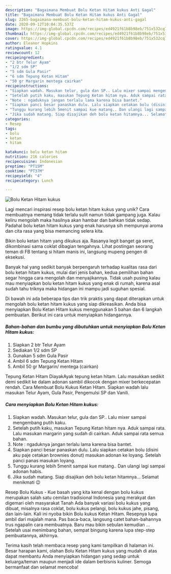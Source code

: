 ```yaml
---
description: "Bagaimana Membuat Bolu Ketan Hitam kukus Anti Gagal"
title: "Bagaimana Membuat Bolu Ketan Hitam kukus Anti Gagal"
slug: 2265-bagaimana-membuat-bolu-ketan-hitam-kukus-anti-gagal
date: 2020-09-12T10:04:35.537Z
image: https://img-global.cpcdn.com/recipes/ed4921f61b8b98eb/751x532cq70/bolu-ketan-hitam-kukus-foto-resep-utama.jpg
thumbnail: https://img-global.cpcdn.com/recipes/ed4921f61b8b98eb/751x532cq70/bolu-ketan-hitam-kukus-foto-resep-utama.jpg
cover: https://img-global.cpcdn.com/recipes/ed4921f61b8b98eb/751x532cq70/bolu-ketan-hitam-kukus-foto-resep-utama.jpg
author: Eleanor Hopkins
ratingvalue: 4.1
reviewcount: 12
recipeingredient:
- "2 btr Telur Ayam"
- "1/2 sdm SP"
- "5 sdm Gula Pasir"
- "6 sdm Tepung Ketan Hitam"
- "50 gr Margarin mentega cairkan"
recipeinstructions:
- "Siapkan wadah. Masukan telur, gula dan SP.. Lalu mixer sampai mengembang putih kaku."
- "Setelah putih kaku, masukan Tepung Ketan hitam nya. Aduk sampai rata. Lalu masukan margarin yang sudah di cairkan. Aduk sampai rata semua bahan."
- "Note : ngaduknya jangan terlalu lama karena bisa bantet."
- "Siapkan panci besar panaskan dulu. Lalu siapkan cetakan bolu (disini aku paje cetakan brownies donut) masukan adonan ke loyang. Setelah panci panas masukan loyang."
- "Tunggu kurang lebih 5menit sampai kue matang.. Dan ulangi lagi sampai adonan habis."
- "Jika sudah matang. Siap disajikan deh bolu ketan hitamnya... Selamat menikmati 😉"
categories:
- Resep
tags:
- bolu
- ketan
- hitam

katakunci: bolu ketan hitam 
nutrition: 216 calories
recipecuisine: Indonesian
preptime: "PT15M"
cooktime: "PT37M"
recipeyield: "4"
recipecategory: Lunch

---
```



![Bolu Ketan Hitam kukus](https://img-global.cpcdn.com/recipes/ed4921f61b8b98eb/751x532cq70/bolu-ketan-hitam-kukus-foto-resep-utama.jpg)

Lagi mencari inspirasi resep bolu ketan hitam kukus yang unik? Cara membuatnya memang tidak terlalu sulit namun tidak gampang juga. Kalau keliru mengolah maka hasilnya akan hambar dan bahkan tidak sedap. Padahal bolu ketan hitam kukus yang enak harusnya sih mempunyai aroma dan cita rasa yang bisa memancing selera kita.

Bikin bolu ketan hitam yang dikukus aja. Rasanya legit banget ga seret, dikombinasi sama coklat dibagian tengahnya. Lihat postingan seorang teman di FB tentang si hitam manis ini, langsung mupeng pengen di eksekusi.

Banyak hal yang sedikit banyak berpengaruh terhadap kualitas rasa dari bolu ketan hitam kukus, mulai dari jenis bahan, kedua pemilihan bahan segar hingga cara mengolah dan menyajikannya. Tidak usah pusing kalau mau menyiapkan bolu ketan hitam kukus yang enak di rumah, karena asal sudah tahu triknya maka hidangan ini mampu jadi suguhan spesial.


Di bawah ini ada beberapa tips dan trik praktis yang dapat diterapkan untuk mengolah bolu ketan hitam kukus yang siap dikreasikan. Anda bisa menyiapkan Bolu Ketan Hitam kukus menggunakan 5 bahan dan 6 langkah pembuatan. Berikut ini cara untuk menyiapkan hidangannya.

<!--inarticleads1-->

##### Bahan-bahan dan bumbu yang dibutuhkan untuk menyiapkan Bolu Ketan Hitam kukus:

1. Siapkan 2 btr Telur Ayam
1. Sediakan 1/2 sdm SP
1. Gunakan 5 sdm Gula Pasir
1. Ambil 6 sdm Tepung Ketan Hitam
1. Ambil 50 gr Margarin/ mentega (cairkan)


Tepung Ketan Hitam DiayakAyak tepung ketan hitam. Lalu masukkan sedikit demi sedikit ke dalam adonan sambil dikocok dengan mixer berkecepatan rendah. Cara Membuat Bolu Kukus Ketan Hitam. Siapkan wadah lalu masukan Telur Ayam, Gula Pasir, Pengemulsi SP dan Vanili. 

<!--inarticleads2-->

##### Cara menyiapkan Bolu Ketan Hitam kukus:

1. Siapkan wadah. Masukan telur, gula dan SP.. Lalu mixer sampai mengembang putih kaku.
1. Setelah putih kaku, masukan Tepung Ketan hitam nya. Aduk sampai rata. Lalu masukan margarin yang sudah di cairkan. Aduk sampai rata semua bahan.
1. Note : ngaduknya jangan terlalu lama karena bisa bantet.
1. Siapkan panci besar panaskan dulu. Lalu siapkan cetakan bolu (disini aku paje cetakan brownies donut) masukan adonan ke loyang. Setelah panci panas masukan loyang.
1. Tunggu kurang lebih 5menit sampai kue matang.. Dan ulangi lagi sampai adonan habis.
1. Jika sudah matang. Siap disajikan deh bolu ketan hitamnya... Selamat menikmati 😉


Resep Bolu Kukus - Kue basah yang kita kenal dengan bolu kukus merupakan salah satu cemilan tradisional Indonesia yang merakyat dan digemari oleh masyarakat Tanah Ada banyak variasi bolu kukus yang dibuat, misalnya rasa coklat, bolu kukus pelangi, bolu kukus jahe, pisang, dan lain-lain. Kali ini nyoba bikin Bolu kukus Ketan Hitam. Resepnya lupa ambil dari majalah mana. Pas baca-baca, langsung catet bahan-bahannya trus ngapalin cara membuatnya. Baru mau bikin sebulan kemudian … Setelah usai menimbang bahan, sempat bingung karena lupa step-step pembuatannya, akhirnya. 

Terima kasih telah membaca resep yang kami tampilkan di halaman ini. Besar harapan kami, olahan Bolu Ketan Hitam kukus yang mudah di atas dapat membantu Anda menyiapkan hidangan yang sedap untuk keluarga/teman maupun menjadi ide dalam berbisnis kuliner. Semoga bermanfaat dan selamat mencoba!
